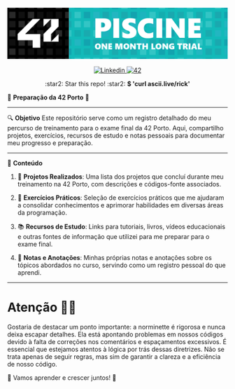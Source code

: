 <p align="center">
   <a href="https://www.youtube.com/watch?v=aJ11nxDWKiU" target="_blank">
      <img src="https://github.com/jotavare/jotavare/blob/main/42/banners/piscine_and_common_core/github_piscine_and_common_core_banner_piscine.png">
   </a>
</p>

<p align="center">
   <a href='https://www.linkedin.com/in/tuliofeitoza/' target="_blank">
      <img alt='Linkedin' src='https://img.shields.io/badge/LinkedIn-100000?style=flat-square&logo=Linkedin&logoColor=white&labelColor=0A66C2&color=0A66C2'/>
   </a>
   <a href='https://profile.intra.42.fr/users/tsilva-f' target="_blank">
      <img alt='42' src='https://img.shields.io/badge/Porto-100000?style=flat-square&logo=42&logoColor=white&labelColor=000000&color=000000'/>
   </a>
</p>
<p align="center">:star2: Star this repo! :star2:
<b>$ 'curl ascii.live/rick'</b></p>



📘 **Preparação da 42 Porto** 🚀

---

🔍 **Objetivo**
Este repositório serve como um registro detalhado do meu percurso de treinamento para o exame final da 42 Porto. Aqui, compartilho projetos, exercícios, recursos de estudo e notas pessoais para documentar meu progresso e preparação.

---

📂 **Conteúdo**

1. 📝 **Projetos Realizados**: Uma lista dos projetos que concluí durante meu treinamento na 42 Porto, com descrições e códigos-fonte associados.

2. 💪 **Exercícios Práticos**: Seleção de exercícios práticos que me ajudaram a consolidar conhecimentos e aprimorar habilidades em diversas áreas da programação.

3. 📚 **Recursos de Estudo**: Links para tutoriais, livros, vídeos educacionais e outras fontes de informação que utilizei para me preparar para o exame final.

4. 📓 **Notas e Anotações**: Minhas próprias notas e anotações sobre os tópicos abordados no curso, servindo como um registro pessoal do que aprendi.

---
# Atenção 🚨✨

Gostaria de destacar um ponto importante: a norminette é rigorosa e nunca deixa escapar detalhes. Ela está apontando problemas em nossos códigos devido à falta de correções nos comentários e espaçamentos excessivos. É essencial que estejamos atentos à lógica por trás dessas diretrizes. Não se trata apenas de seguir regras, mas sim de garantir a clareza e a eficiência de nosso código.


🚀 Vamos aprender e crescer juntos! 🌟
